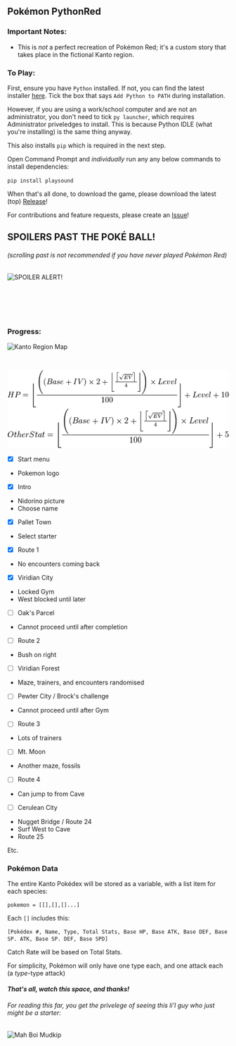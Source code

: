 ## Pokémon PythonRed

### Important Notes:

* This is _not_ a perfect recreation of Pokémon Red; it's a custom story that takes place in the fictional Kanto region.

### To Play:

First, ensure you have `Python` installed. If not, you can find the latest installer [here](https://www.python.org/downloads/ "Python Latest"). Tick the box that says `Add Python to PATH` during installation.

However, if you are using a work/school computer and are not an administrator, you don't need to tick `py launcher`, which requires Administrator priveledges to install. This is because Python IDLE (what you're installing) is the same thing anyway.

This also installs `pip` which is required in the next step.

Open Command Prompt and _individually_ run any any below commands to install dependencies:

`pip install playsound`

When that's all done, to download the game, please download the latest (top) [Release](https://github.com/TurnipGuy30/Pokemon-PythonRed/releases)!

For contributions and feature requests, please create an [Issue](https://github.com/TurnipGuy30/Pokemon-PythonRed/issues)!

## SPOILERS PAST THE POKÉ BALL!
###### (scrolling past is not recommended if you have never played Pokémon Red)
![SPOILER ALERT!](https://tse2.mm.bing.net/th/id/OIP.VHV4L97MJfgNd5DMRep1oQHaHZ?w=201&h=200&c=7&o=5&dpr=1.5&pid=1.7)

<br><br><br><br>

### Progress:

![Kanto Region Map](https://images-wixmp-ed30a86b8c4ca887773594c2.wixmp.com/f/3bddf750-53a0-4a9f-872f-8d13685a758f/d3c4hsg-5acbd78f-c4cb-4f40-a87a-05700ac859a4.png/v1/fill/w_900,h_882,q_75,strp/labeled_map_of_kanto_by_rythos-d3c4hsg.png?token=eyJ0eXAiOiJKV1QiLCJhbGciOiJIUzI1NiJ9.eyJpc3MiOiJ1cm46YXBwOjdlMGQxODg5ODIyNjQzNzNhNWYwZDQxNWVhMGQyNmUwIiwic3ViIjoidXJuOmFwcDo3ZTBkMTg4OTgyMjY0MzczYTVmMGQ0MTVlYTBkMjZlMCIsImF1ZCI6WyJ1cm46c2VydmljZTppbWFnZS5vcGVyYXRpb25zIl0sIm9iaiI6W1t7InBhdGgiOiIvZi8zYmRkZjc1MC01M2EwLTRhOWYtODcyZi04ZDEzNjg1YTc1OGYvZDNjNGhzZy01YWNiZDc4Zi1jNGNiLTRmNDAtYTg3YS0wNTcwMGFjODU5YTQucG5nIiwid2lkdGgiOiI8PTkwMCIsImhlaWdodCI6Ijw9ODgyIn1dXX0.Ycjt66m7t9k-8tio4Tsc0YTsP_nu7Lz2cGBm4CdZWN8 "Kanto Region Map")

<br>

![HP Calulation Formula](HP_calc.webp "HP Formula")
![Stat Calculation Formula](Statcalc_gen12.png "Stat Formula")

* [x] Start menu
 * Pokemon logo
* [x] Intro
 * Nidorino picture
 * Choose name
* [x] Pallet Town
 * Select starter
* [x] Route 1
 * No encounters coming back
* [x] Viridian City
 * Locked Gym
 * West blocked until later
* [ ] Oak's Parcel
 * Cannot proceed until after completion
* [ ] Route 2
 * Bush on right
* [ ] Viridian Forest
 * Maze, trainers, and encounters randomised
* [ ] Pewter City / Brock's challenge
 * Cannot proceed until after Gym
* [ ] Route 3
 * Lots of trainers
* [ ] Mt. Moon
 * Another maze, fossils
* [ ] Route 4
 * Can jump to from Cave
* [ ] Cerulean City
 * Nugget Bridge / Route 24
 * Surf West to Cave
* Route 25

Etc.

### Pokémon Data
The entire Kanto Pokédex will be stored as a variable, with a list item for each species:

```
pokemon = [[],[],[]...]
```

Each `[]` includes this:

```
[Pokédex #, Name, Type, Total Stats, Base HP, Base ATK, Base DEF, Base SP. ATK, Base SP. DEF, Base SPD]
```
Catch Rate will be based on Total Stats.

For simplicity, Pokémon will only have one type each, and one attack each (a _type_-type attack)

#### _That's all, watch this space, and thanks!_

###### For reading this far, you get the privelege of seeing this li'l guy who just _might_ be a starter:
![](https://tse2.mm.bing.net/th/id/OIP.odJ_-1cegyviucDJCNG_XAAAAA?w=136&h=180&c=7&o=5&dpr=1.5&pid=1.7 "Mah Boi Mudkip")

